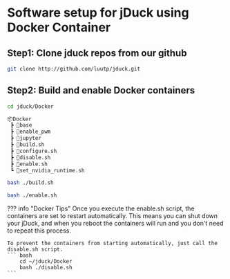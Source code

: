 # Software setup for jDuck using Docker Container

## Step1: Clone jduck repos from our github

``` sh
git clone http://github.com/luutp/jduck.git
```
## Step2: Build and enable Docker containers

``` sh
cd jduck/Docker
```

``` bash linenums="0"
📦Docker
 ┣ 📂base
 ┣ 📂enable_pwm
 ┣ 📂jupyter
 ┣ 📜build.sh
 ┣ 📜configure.sh
 ┣ 📜disable.sh
 ┣ 📜enable.sh
 ┗ 📜set_nvidia_runtime.sh
```

```sh
bash ./build.sh
```

``` bash
bash ./enable.sh
```

??? info "Docker Tips"
    Once you execute the enable.sh script, the containers are set to restart automatically. This means you can shut down your jDuck, and when you reboot the containers will run and you don't need to repeat this process.

    To prevent the containers from starting automatically, just call the disable.sh script.
    ``` bash
        cd ~/jduck/Docker
        bash ./disable.sh
    ```
